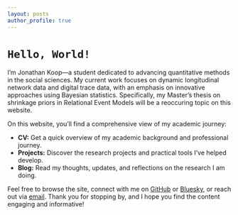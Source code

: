 ```yaml
---
layout: posts
author_profile: true
---
```


<div markdown="1" class="text-justify">

# `Hello, World!`

I’m Jonathan Koop—a student dedicated to advancing quantitative methods in the social sciences. My current work focuses on dynamic longitudinal network data and digital trace data, with an emphasis on innovative approaches using Bayesian statistics. Specifically, my Master’s thesis on shrinkage priors in Relational Event Models will be a reoccuring topic on this website.

On this website, you’ll find a comprehensive view of my academic journey:

- **CV:** Get a quick overview of my academic background and professional journey.
- **Projects:** Discover the research projects and practical tools I’ve helped develop.
- **Blog:** Read my thoughts, updates, and reflections on the research I am doing.

Feel free to browse the site, connect with me on [GitHub](https://github.com/jonathankoop) or [Bluesky](https://bsky.app/profile/jonathankoop.bsky.social), or reach out via [email](mailto:jonathankoop@proton.me). Thank you for stopping by, and I hope you find the content engaging and informative!

</div>
